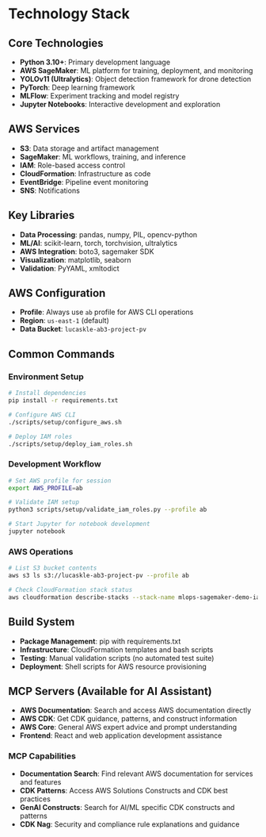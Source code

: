 # Technology Stack

## Core Technologies
- **Python 3.10+**: Primary development language
- **AWS SageMaker**: ML platform for training, deployment, and monitoring
- **YOLOv11 (Ultralytics)**: Object detection framework for drone detection
- **PyTorch**: Deep learning framework
- **MLFlow**: Experiment tracking and model registry
- **Jupyter Notebooks**: Interactive development and exploration

## AWS Services
- **S3**: Data storage and artifact management
- **SageMaker**: ML workflows, training, and inference
- **IAM**: Role-based access control
- **CloudFormation**: Infrastructure as code
- **EventBridge**: Pipeline event monitoring
- **SNS**: Notifications

## Key Libraries
- **Data Processing**: pandas, numpy, PIL, opencv-python
- **ML/AI**: scikit-learn, torch, torchvision, ultralytics
- **AWS Integration**: boto3, sagemaker SDK
- **Visualization**: matplotlib, seaborn
- **Validation**: PyYAML, xmltodict

## AWS Configuration
- **Profile**: Always use `ab` profile for AWS CLI operations
- **Region**: `us-east-1` (default)
- **Data Bucket**: `lucaskle-ab3-project-pv`

## Common Commands

### Environment Setup
```bash
# Install dependencies
pip install -r requirements.txt

# Configure AWS CLI
./scripts/setup/configure_aws.sh

# Deploy IAM roles
./scripts/setup/deploy_iam_roles.sh
```

### Development Workflow
```bash
# Set AWS profile for session
export AWS_PROFILE=ab

# Validate IAM setup
python3 scripts/setup/validate_iam_roles.py --profile ab

# Start Jupyter for notebook development
jupyter notebook
```

### AWS Operations
```bash
# List S3 bucket contents
aws s3 ls s3://lucaskle-ab3-project-pv --profile ab

# Check CloudFormation stack status
aws cloudformation describe-stacks --stack-name mlops-sagemaker-demo-iam-roles --profile ab
```

## Build System
- **Package Management**: pip with requirements.txt
- **Infrastructure**: CloudFormation templates and bash scripts
- **Testing**: Manual validation scripts (no automated test suite)
- **Deployment**: Shell scripts for AWS resource provisioning

## MCP Servers (Available for AI Assistant)
- **AWS Documentation**: Search and access AWS documentation directly
- **AWS CDK**: Get CDK guidance, patterns, and construct information
- **AWS Core**: General AWS expert advice and prompt understanding
- **Frontend**: React and web application development assistance

### MCP Capabilities
- **Documentation Search**: Find relevant AWS documentation for services and features
- **CDK Patterns**: Access AWS Solutions Constructs and CDK best practices
- **GenAI Constructs**: Search for AI/ML specific CDK constructs and patterns
- **CDK Nag**: Security and compliance rule explanations and guidance